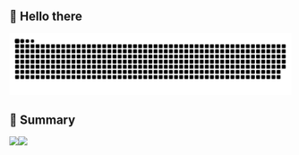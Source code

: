<h2>👋 Hello there</h3>
<picture>
  <source media="(prefers-color-scheme: dark)" srcset="https://github.com/tahitimoon/tahitimoon/blob/output/github-contribution-grid-snake-dark.svg">
  <source media="(prefers-color-scheme: light)" srcset="https://github.com/tahitimoon/tahitimoon/blob/output/github-contribution-grid-snake.svg">
  <img alt="github-snake" src="https://github.com/tahitimoon/tahitimoon/blob/output/github-contribution-grid-snake.svg">
</picture>
<h2>🤔 Summary</h3>
<p style="display: flex;align-items: center;">
  <img height="150" src="https://github-readme-stats.vercel.app/api?username=tahitimoon&count_private=true&show_icons=true&theme=radical">
  <img height="150" src="https://github-readme-stats.vercel.app/api/top-langs/?username=tahitimoon&layout=compact&theme=radical">
</p>
